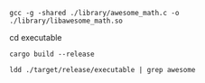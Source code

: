 ```
gcc -g -shared ./library/awesome_math.c -o ./library/libawesome_math.so
```

cd executable 

```
cargo build --release
```

```
ldd ./target/release/executable | grep awesome
```